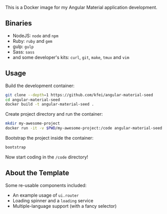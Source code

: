 This is a Docker image for my Angular Material application development.

## Binaries

  - NodeJS: `node` and `npm`
  - Ruby: `ruby` and `gem`
  - gulp: `gulp`
  - Sass: `sass`
  - and some developer's kits: `curl`, `git`, `make`, `tmux` and `vim`

## Usage

Build the development container:

```bash
git clone --depth=1 https://github.com/kfei/angular-material-seed
cd angular-material-seed
docker build -t angular-material-seed .
```

Create project directory and run the container:

```bash
mkdir my-awesome-project
docker run -it -v $PWD/my-awesome-project:/code angular-material-seed
```

Bootstrap the project inside the container:

```bash
bootstrap
```

Now start coding in the `/code` directory!

## About the Template

Some re-usable components included:

  - An example usage of `ui.router`
  - Loading spinner and a `loading` service
  - Multiple-language support (with a fancy selector)
